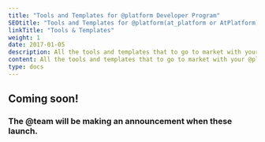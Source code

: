 ```yaml
---
title: "Tools and Templates for @platform Developer Program"
SEOtitle: "Tools and Templates for @platform(at_platform or AtPlatform) Developer Program"
linkTitle: "Tools & Templates"
weight: 1
date: 2017-01-05
description: All the tools and templates that to go to market with your @platform privacy app
content: All the tools and templates that to go to market with your @platform privacy app
type: docs
---
```


## Coming soon!

### The @team will be making an announcement when these launch.

